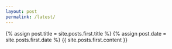 ```yaml
---
layout: post
permalink: /latest/
---
```

{% assign post.title = site.posts.first.title %}
{% assign post.date = site.posts.first.date %}
{{ site.posts.first.content }}
